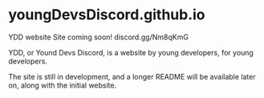 # youngDevsDiscord.github.io
YDD website
Site coming soon!
discord.gg/Nm8qKmG

YDD, or Yound Devs Discord, is a website by young developers, for young developers.

The site is still in development, and a longer README will be available later on, along with the initial website.